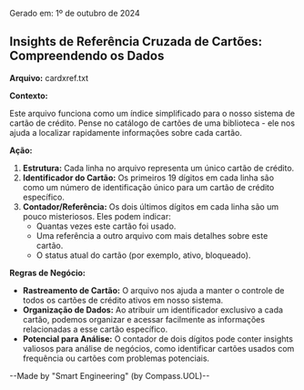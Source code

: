 Gerado em: 1º de outubro de 2024

##  Insights de Referência Cruzada de Cartões: Compreendendo os Dados

**Arquivo:**  cardxref.txt

**Contexto:**

Este arquivo funciona como um índice simplificado para o nosso sistema de cartão de crédito. Pense no catálogo de cartões de uma biblioteca - ele nos ajuda a localizar rapidamente informações sobre cada cartão.

**Ação:**

1. **Estrutura:** Cada linha no arquivo representa um único cartão de crédito.
2. **Identificador do Cartão:** Os primeiros 19 dígitos em cada linha são como um número de identificação único para um cartão de crédito específico. 
3. **Contador/Referência:** Os dois últimos dígitos em cada linha são um pouco misteriosos. Eles podem indicar:
    *  Quantas vezes este cartão foi usado.
    *  Uma referência a outro arquivo com mais detalhes sobre este cartão.
    *  O status atual do cartão (por exemplo, ativo, bloqueado). 

**Regras de Negócio:**

* **Rastreamento de Cartão:** O arquivo nos ajuda a manter o controle de todos os cartões de crédito ativos em nosso sistema.
* **Organização de Dados:** Ao atribuir um identificador exclusivo a cada cartão, podemos organizar e acessar facilmente as informações relacionadas a esse cartão específico.
* **Potencial para Análise:** O contador de dois dígitos pode conter insights valiosos para análise de negócios, como identificar cartões usados com frequência ou cartões com problemas potenciais.

--Made by "Smart Engineering" (by Compass.UOL)--